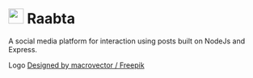 # <img src="https://github.com/mishalz/Raabta/assets/67483068/a6a9217e-a34a-4ee4-a53c-9e452dceb293" width="30" height="30"> Raabta
A social media platform for interaction using posts built on NodeJs and Express.

Logo <a href="http://www.freepik.com">Designed by macrovector / Freepik</a> 
